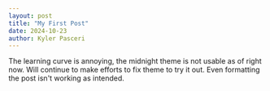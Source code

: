 ```yaml
---
layout: post
title: "My First Post"
date: 2024-10-23
author: Kyler Pasceri
---
```


The learning curve is annoying, the midnight theme is not usable as of right now. Will continue to make efforts to fix theme to try it out. Even formatting the post isn't working as intended.

